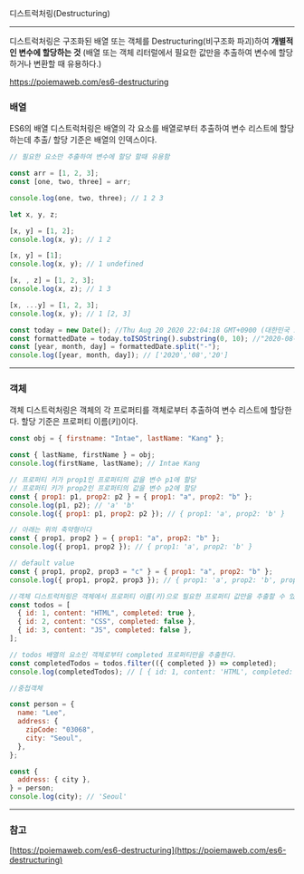 디스트럭처링(Destructuring)

---

디스트럭처링은 구조화된 배열 또는 객체를 Destructuring(비구조화 파괴)하여 **개별적인 변수에 할당하는 것**
(배열 또는 객체 리터럴에서 필요한 값만을 추출하여 변수에 할당하거나 변환할 때 유용하다.)

https://poiemaweb.com/es6-destructuring

### 배열

ES6의 배열 디스트럭처링은 배열의 각 요소를 배열로부터 추출하여 변수 리스트에 할당하는데 추출/ 할당 기준은 배열의 인덱스이다.

```javascript
// 필요한 요소만 추출하여 변수에 할당 할때 유용함

const arr = [1, 2, 3];
const [one, two, three] = arr;

console.log(one, two, three); // 1 2 3

let x, y, z;

[x, y] = [1, 2];
console.log(x, y); // 1 2

[x, y] = [1];
console.log(x, y); // 1 undefined

[x, , z] = [1, 2, 3];
console.log(x, z); // 1 3

[x, ...y] = [1, 2, 3];
console.log(x, y); // 1 [2, 3]

const today = new Date(); //Thu Aug 20 2020 22:04:18 GMT+0900 (대한민국 표준시)
const formattedDate = today.toISOString().substring(0, 10); //"2020-08-20"
const [year, month, day] = formattedDate.split("-");
console.log([year, month, day]); // ['2020','08','20']
```

---

### 객체

객체 디스트럭처링은 객체의 각 프로퍼티를 객체로부터 추출하여 변수 리스트에 할당한다. 할당 기준은 프로퍼티 이름(키)이다.

```javascript
const obj = { firstname: "Intae", lastName: "Kang" };

const { lastName, firstName } = obj;
console.log(firstName, lastName); // Intae Kang

// 프로퍼티 키가 prop1인 프로퍼티의 값을 변수 p1에 할당
// 프로퍼티 키가 prop2인 프로퍼티의 값을 변수 p2에 할당
const { prop1: p1, prop2: p2 } = { prop1: "a", prop2: "b" };
console.log(p1, p2); // 'a' 'b'
console.log({ prop1: p1, prop2: p2 }); // { prop1: 'a', prop2: 'b' }

// 아래는 위의 축약형이다
const { prop1, prop2 } = { prop1: "a", prop2: "b" };
console.log({ prop1, prop2 }); // { prop1: 'a', prop2: 'b' }

// default value
const { prop1, prop2, prop3 = "c" } = { prop1: "a", prop2: "b" };
console.log({ prop1, prop2, prop3 }); // { prop1: 'a', prop2: 'b', prop3: 'c' }

//객체 디스트럭처링은 객체에서 프로퍼티 이름(키)으로 필요한 프로퍼티 값만을 추출할 수 있다.
const todos = [
  { id: 1, content: "HTML", completed: true },
  { id: 2, content: "CSS", completed: false },
  { id: 3, content: "JS", completed: false },
];

// todos 배열의 요소인 객체로부터 completed 프로퍼티만을 추출한다.
const completedTodos = todos.filter(({ completed }) => completed);
console.log(completedTodos); // [ { id: 1, content: 'HTML', completed: true } ]

//중첩객체

const person = {
  name: "Lee",
  address: {
    zipCode: "03068",
    city: "Seoul",
  },
};

const {
  address: { city },
} = person;
console.log(city); // 'Seoul'
```

---

### 참고

[https://poiemaweb.com/es6-destructuring](https://poiemaweb.com/es6-destructuring)
